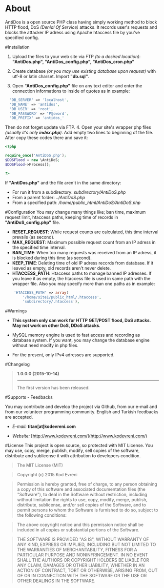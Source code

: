 # About
AntiDos is a open source PHP class having simply working method to block HTTP flood, DoS _(Denial Of Service)_ attacks. It records user's requests and blocks the attacker IP adress using Apache htaccess file by you've specified config.

#Installation
1. Upload the files to your web site via FTP _(to a desired location)_: **"AntiDos.php", "AntiDos_config.php", "AntiDos_cron.php"**

2. Create database _(or you may use existing database upon request)_ with utf-8 or latin charset. Import **"db.sql"**.

3. Open **"AntiDos_config.php"** file on any text editor and enter the connection informations to inside of quotes as in example:
  ```php
	'DB_SERVER' => 'localhost',
	'DB_NAME' => 'antidos',
	'DB_USER' => 'root',
	'DB_PASSWORD' => 'P@sword',
	'DB_PREFIX' => 'antidos_'
  ```
  Then do not forget update via FTP.
4. Open your site's wrapper php files _(usually it's only **index.php**)_. Add empty two lines to beginning of the file. After copy these codes there and save it:
  ```php
  <?php
  
  require_once('AntiDoS.php');
  $DOSFlood = new \AntiDoS;
  $DOSFlood->Process();
  
  ?>
  ```
  If **"AntiDos.php"** and the file aren't in the same directory:
  * For run it from a subdirectory: _subdirectory/AntiDoS.php_
  * From a parent folder:  _../AntiDoS.php_
  * From a specified path: _/home/public_html/AntiDoS/AntiDoS.php_

#Configuration
You may change many things like; ban time, maximum request limit, htaccess paths, keeping time of records in **"AntiDoS_config.php"** file.
* **RESET_REQUEST**: While request counts are calculated, this time interval prevails (as second).
* **MAX_REQUEST**: Maximum possible request count from an IP adress in the specified time interval.
* **BAN_TIME**: When too many requests was received from an IP adress, it is blocked during this time (as second).
* **KEEP_TIME**: Deleting time of old IP adress records from database. If it leaved as empty, old records aren't never delete.
* **HTACCESS_PATH**: Htaccess paths to manage banned IP adresses. If you leave it as empty, the htaccess file is used in same path with the wrapper file.
Also you may specify more than one paths as in example:
```php
	'HTACCESS_PATH' => array(
		'/home/site1/public_html/.htaccess',
		'subdirectory/.htaccess'),
```

#Warnings

* **This system only can work for HTTP GET/POST flood, DoS attacks. May not work on other DoS, DDoS attacks.**

* MySQL memory engine is used to fast access and recording as database system. If you want, you may change the database engine without need modify in php files.

* For the present, only IPv4 adresses are supported.

#Changelog
>**1.0.0.0 (2015-10-14)**
>***
>The first version has been released.

#Supports - Feedbacks

You may contribute and develop the project via Github, from our e-mail and from our volunteer programming community. English and Turkish feedbacks are accepted.

* _E-mail:_ **titan[at]kodevreni.com**

* _Website:_ [http://www.kodevreni.com/](http://www.kodevreni.com/)


#License
This project is open source, so protected with MIT License. You may use, copy, merge, publish, modify, sell copies of the software, distribute and sublicense it with attribution to developers condition.

> The MIT License (MIT)

> Copyright (c) 2015 Kod Evreni

> Permission is hereby granted, free of charge, to any person obtaining a copy
> of this software and associated documentation files (the "Software"), to deal
> in the Software without restriction, including without limitation the rights
> to use, copy, modify, merge, publish, distribute, sublicense, and/or sell
> copies of the Software, and to permit persons to whom the Software is
> furnished to do so, subject to the following conditions:

> The above copyright notice and this permission notice shall be included in all
> copies or substantial portions of the Software.

> THE SOFTWARE IS PROVIDED "AS IS", WITHOUT WARRANTY OF ANY KIND, EXPRESS OR
> IMPLIED, INCLUDING BUT NOT LIMITED TO THE WARRANTIES OF MERCHANTABILITY,
> FITNESS FOR A PARTICULAR PURPOSE AND NONINFRINGEMENT. IN NO EVENT SHALL THE
> AUTHORS OR COPYRIGHT HOLDERS BE LIABLE FOR ANY CLAIM, DAMAGES OR OTHER
> LIABILITY, WHETHER IN AN ACTION OF CONTRACT, TORT OR OTHERWISE, ARISING FROM,
> OUT OF OR IN CONNECTION WITH THE SOFTWARE OR THE USE OR OTHER DEALINGS IN THE
> SOFTWARE.
